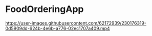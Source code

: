 # FoodOrderingApp

https://user-images.githubusercontent.com/62172939/230176319-0d5909dd-624b-4e6b-a776-02ec1707a409.mp4

